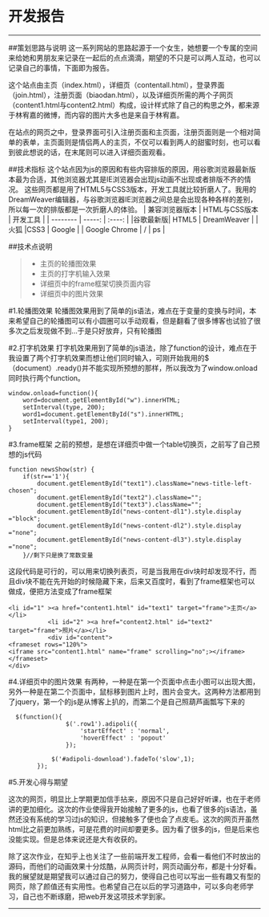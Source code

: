 ﻿# 开发报告

------
##策划思路与说明
  这一系列网站的思路起源于一个女生，她想要一个专属的空间来给她和男朋友来记录在一起后的点点滴滴，期望的不只是可以两人互动，也可以记录自己的事情，下面即为报告。
  
  这个站点由主页（index.html），详细页（contentall.html），登录界面（join.html），注册页面（biaodan.html），以及详细页所需的两个子网页（content1.html与content2.html）构成，设计样式除了自己的构思之外，都来源于林宥嘉的微博，而内容的图片大多也是来自于林宥嘉。
  
  在站点的网页之中，登录界面可引入注册页面和主页面，注册页面则是一个相对简单的表单，主页面则是情侣两人的主页，不仅可以看到两人的甜蜜时刻，也可以看到彼此想说的话，在末尾则可以进入详细页面观看。
  
##技术指标
这个站点因为js的原因和有些内容排版的原因，用谷歌浏览器最新版本最为合适，其他浏览器尤其是IE浏览器会出现js动画不出现或者排版不齐的情况。
这些网页都是用了HTML5与CSS3版本，开发工具就比较折磨人了。我用的DreamWeaver编辑器，与谷歌浏览器IE浏览器之间总是会出现各种各样的差别，所以每一次的排版都是一次折磨人的体验。
| 兼容浏览器版本       |  HTML与CSS版本   | 开发工具  |
| --------   | -----:  | :----:  |
|谷歌最新版| HTML5 | DreamWeaver     |
| 火狐        |CSS3   |   Google   |
| Google Chrome        |    /    | ps |

##技术点说明
> * 主页的轮播图效果
> * 主页的打字机输入效果
> * 详细页中的frame框架切换页面内容
> * 详细页中的图片效果

#1.轮播图效果
轮播图效果用到了简单的js语法，难点在于变量的变换与时间，本来希望自己的轮播图可以有小圆圈可以手动观看，但是翻看了很多博客也试验了很多次之后发现做不到...于是只好放弃，只有轮播图

#2.打字机效果
打字机效果用到了简单的js语法，除了function的设计，难点在于我设置了两个打字机效果而想让他们同时输入，可刚开始我用的$（document）.ready()并不能实现所预想的那样，所以我改为了window.onload同时执行两个function。
```
window.onload=function(){
    word=document.getElementById("w").innerHTML;
    setInterval(type, 200);
	word1=document.getElementById("s").innerHTML;
    setInterval(type1, 200);
}
```

#3.frame框架
之前的预想，是想在详细页中做一个table切换页，之前写了自己预想的js代码
```
function newsShow(str) {
    if(str=='1'){
        document.getElementById("text1").className="news-title-left-chosen";
        document.getElementById("text2").className="";
        document.getElementById("text3").className="";
        document.getElementById("news-content-dl1").style.display ="block";
        document.getElementById("news-content-dl2").style.display ="none";
        document.getElementById("news-content-dl3").style.display ="none";
    }//剩下只是换了常数变量
 ```
 这段代码是可行的，可以用来切换列表页，可是当我用在div块时却发现不行，而且div块不能在先开始的时候隐藏下来，后来又百度时，看到了frame框架也可以做成，便把方法变成了frame框架
 ```
 <li id="1" ><a href="content1.html" id="text1" target="frame">主页</a></li>
			<li id="2" ><a href="content2.html" id="text2" target="frame">照片</a></li>
			<div id="content">
<frameset rows="120%">
<iframe src="content1.html" name="frame" scrolling="no";></iframe></frameset>
</div>
```

#4.详细页中的图片效果
有两种，一种是在第一个页面中点击小图可以出现大图，另外一种是在第二个页面中，鼠标移到图片上时，图片会变大。这两种方法都用到了jquery，第一个的js是从博客上扒的，而第二个是自己照葫芦画瓢写下来的
```
  $(function(){
                $('.row1').adipoli({
                    'startEffect' : 'normal',
                    'hoverEffect' : 'popout'
                });
               
            $('#adipoli-download').fadeTo('slow',1);
        });
```
    
#5.开发心得与期望

这次的网页，明显比上学期更加信手拈来，原因不只是自己好好听课，也在于老师讲的更加细化。这次的作业使得我开始接触了更多的js，也看了很多的js语法，虽然还没有系统的学习过js的知识，但接触多了便也会了点皮毛。这次的网页开虽然html比之前更加熟练，可是花费的时间却要更多。因为看了很多的js，但是后来也没能实现。但是总体来说还是大有收获的。

除了这次作业，在知乎上也关注了一些前端开发工程师，会看一看他们不时放出的源码，而他们的动画效果十分炫酷，从网页计时，网页动画分布，都是十分好看。我的展望就是期望我可以通过自己的努力，使得自己也可以写出一些有趣又有型的网页，除了颜值还有实用性。也希望自己在以后的学习道路中，可以多向老师学习，自己也不断琢磨，把web开发这项技术学到家。

------

